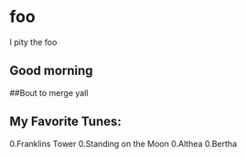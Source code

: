 # foo
I pity the foo

## Good morning

##Bout to merge yall

## My Favorite Tunes:

0.Franklins Tower
0.Standing on the Moon
0.Althea
0.Bertha
